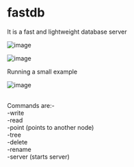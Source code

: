 # fastdb
It is a fast and lightweight database server


![image](https://user-images.githubusercontent.com/82322282/204299165-f232aef6-9128-4732-8678-27e8078e5d87.png)



![image](https://user-images.githubusercontent.com/82322282/204299729-a669937b-a109-448a-9ddf-46dde78e66db.png)

Running a small example

![image](https://user-images.githubusercontent.com/82322282/206730620-f5836d6c-994a-4381-81ac-e8022f00b1b6.png)


<br>
Commands are:-<br>
-write<br>
-read<br>
-point (points to another node)<br>
-tree<br>
-delete<br>
-rename<br>
-server (starts server)<br>
